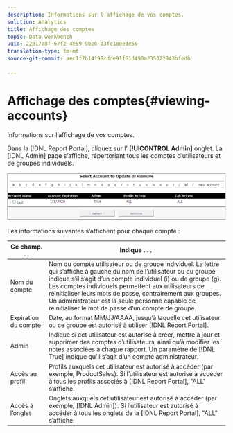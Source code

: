 ```yaml
---
description: Informations sur l’affichage de vos comptes.
solution: Analytics
title: Affichage des comptes
topic: Data workbench
uuid: 22817b8f-67f2-4e59-9bc6-d3fc180ede56
translation-type: tm+mt
source-git-commit: aec1f7b14198cdde91f61d490a235022943bfedb

---
```



# Affichage des comptes{#viewing-accounts}

Informations sur l’affichage de vos comptes.

Dans la [!DNL Report Portal], cliquez sur l’ **[!UICONTROL Admin]** onglet. La [!DNL Admin] page s’affiche, répertoriant tous les comptes d’utilisateurs et de groupes individuels.

![](assets/report_admintag.png)

Les informations suivantes s’affichent pour chaque compte :

| Ce champ. . . | Indique . . . |
|---|---|
| Nom du compte | Nom du compte utilisateur ou de groupe individuel. La lettre qui s’affiche à gauche du nom de l’utilisateur ou du groupe indique s’il s’agit d’un compte individuel (i) ou de groupe (g). Les comptes individuels permettent aux utilisateurs de réinitialiser leurs mots de passe, contrairement aux groupes. Un administrateur est la seule personne capable de réinitialiser le mot de passe d’un compte de groupe. |
| Expiration du compte | Date, au format MM/JJ/AAAA, jusqu’à laquelle cet utilisateur ou ce groupe est autorisé à utiliser [!DNL Report Portal]. |
| Admin | Indique si cet utilisateur est autorisé à créer, mettre à jour et supprimer des comptes d’utilisateurs, ainsi qu’à modifier les notes associées à chaque rapport. Un paramètre de [!DNL True] indique qu’il s’agit d’un compte administrateur. |
| Accès au profil | Profils auxquels cet utilisateur est autorisé à accéder (par exemple, ProductSales). Si l’utilisateur est autorisé à accéder à tous les profils associés à [!DNL Report Portal], &quot;ALL&quot; s’affiche. |
| Accès à l’onglet | Onglets auxquels cet utilisateur est autorisé à accéder (par exemple, [!DNL Admin]). Si l’utilisateur est autorisé à accéder à tous les onglets de la [!DNL Report Portal], &quot;ALL&quot; s’affiche. |

